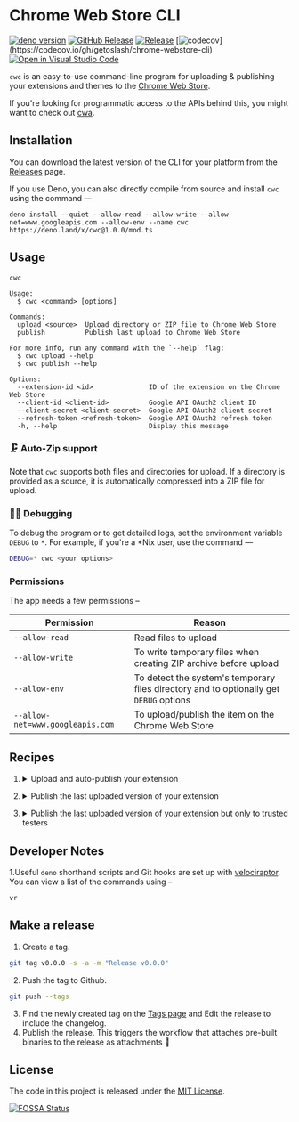 <!-- deno-fmt-ignore-file -->
# Chrome Web Store CLI

[![deno version](https://img.shields.io/badge/deno-^1.14.0-lightgrey?logo=deno)](https://github.com/denoland/deno)
[![GitHub Release](https://img.shields.io/github/release/getoslash/chrome-webstore-cli.svg)](https://github.com/getoslash/chrome-webstore-cli/releases)
[![Release](https://github.com/getoslash/chrome-webstore-cli/actions/workflows/release.yml/badge.svg)](https://github.com/getoslash/chrome-webstore-cli/actions/workflows/release.yml)
[![codecov](https://codecov.io/gh/getoslash/chrome-webstore-cli/branch/main/graph/badge.svg?token=???)](https://codecov.io/gh/getoslash/chrome-webstore-cli)
[![Open in Visual Studio Code](https://open.vscode.dev/badges/open-in-vscode.svg)](https://open.vscode.dev/getoslash/chrome-webstore-cli)

`cwc` is an easy-to-use command-line program for uploading & publishing your
extensions and themes to the
[Chrome Web Store](https://chrome.google.com/webstore/category/extensions).

If you're looking for programmatic access to the APIs behind this, you might
want to check out [cwa](https://github.com/getoslash/chrome-webstore-api).

## Installation

You can download the latest version of the CLI for your platform from the
[Releases](https://github.com/getoslash/chrome-webstore-cli/releases) page.

If you use Deno, you can also directly compile from source and install `cwc`
using the command —

```
deno install --quiet --allow-read --allow-write --allow-net=www.googleapis.com --allow-env --name cwc https://deno.land/x/cwc@1.0.0/mod.ts
```

## Usage

```
cwc

Usage:
  $ cwc <command> [options]

Commands:
  upload <source>  Upload directory or ZIP file to Chrome Web Store
  publish          Publish last upload to Chrome Web Store

For more info, run any command with the `--help` flag:
  $ cwc upload --help
  $ cwc publish --help

Options:
  --extension-id <id>              ID of the extension on the Chrome Web Store
  --client-id <client-id>          Google API OAuth2 client ID
  --client-secret <client-secret>  Google API OAuth2 client secret
  --refresh-token <refresh-token>  Google API OAuth2 refresh token
  -h, --help                       Display this message
```

### 🗜 Auto-Zip support

Note that `cwc` supports both files and directories for upload. If a directory
is provided as a source, it is automatically compressed into a ZIP file for
upload.

### 🕵🏼 Debugging

To debug the program or to get detailed logs, set the environment variable
`DEBUG` to `*`. For example, if you're a *Nix user, use the command —

```bash
DEBUG=* cwc <your options>
```

### Permissions

The app needs a few permissions –

| Permission                       | Reason                                                                                 |
| -------------------------------- | -------------------------------------------------------------------------------------- |
| `--allow-read`                   | Read files to upload                                                                   |
| `--allow-write`                  | To write temporary files when creating ZIP archive before upload                       |
| `--allow-env`                    | To detect the system's temporary files directory and to optionally get `DEBUG` options |
| `--allow-net=www.googleapis.com` | To upload/publish the item on the Chrome Web Store                                     |

## Recipes

1. <details>

   <summary>Upload and auto-publish your extension</summary>

   ```
   cwc upload --source "<path-to-extension>" --extension-id "<extension-id>" --client-id "<client-id>" --client-secret "<client-secret>" --refresh-token "<refresh-token>" --auto-publish
   ```

</details>

2. <details>

   <summary>Publish the last uploaded version of your extension</summary>

   ```
   cwc publish --extension-id "<extension-id>" --client-id "<client-id>" --client-secret "<client-secret>" --refresh-token "<refresh-token>"
   ```

</details>

3. <details>

   <summary>Publish the last uploaded version of your extension but only to trusted testers</summary>

   ```
   cwc publish --extension-id "<extension-id>" --client-id "<client-id>" --client-secret "<client-secret>" --refresh-token "<refresh-token>" --trusted-testers
   ```

</details>

## Developer Notes

1.Useful `deno` shorthand scripts and Git hooks are set up with
[velociraptor](https://velociraptor.run/docs/installation/). You can view a list
of the commands using –

  ```
  vr
  ```

## Make a release

1. Create a tag.

  ```bash
  git tag v0.0.0 -s -a -m "Release v0.0.0"
  ```
2. Push the tag to Github.

  ```bash
  git push --tags
  ```
3. Find the newly created tag on the [Tags page](https://github.com/getoslash/chrome-webstore-cli/tags) and Edit the release to include the changelog.
4. Publish the release. This triggers the workflow that attaches pre-built binaries to the release as attachments 🥳

## License

The code in this project is released under the [MIT License](LICENSE).

[![FOSSA Status](https://app.fossa.com/api/projects/git%2Bgithub.com%2Fgetoslash%2Fchrome-webstore-cli.svg?type=large)](https://app.fossa.com/projects/git%2Bgithub.com%2Fgetoslash%2Fchrome-webstore-cli?ref=badge_large)
